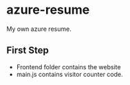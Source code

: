 # azure-resume
My own azure resume.

## First Step

- Frontend folder contains the website
- main.js contains visitor counter code.